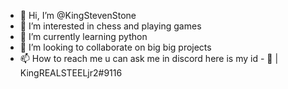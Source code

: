 - 👋 Hi, I’m @KingStevenStone
- 👀 I’m interested in chess and playing games
- 🌱 I’m currently learning python
- 💞️ I’m looking to collaborate on big big projects
- 📫 How to reach me u can ask me in discord here is my id - 👑 | KingREALSTEELjr2#9116

<!---
KingStevenStone/KingStevenStone is a ✨ special ✨ repository because its `README.md` (this file) appears on your GitHub profile.
You can click the Preview link to take a look at your changes.
--->
